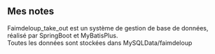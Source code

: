 ## Mes notes

Faimdeloup_take_out est un système de gestion de base de données, réalisé par SpringBoot et MyBatisPlus.<br>
Toutes les données sont stockées dans MySQLData/faimdeloup
